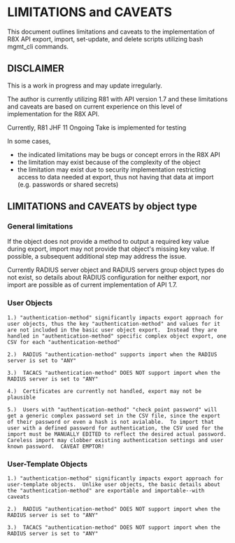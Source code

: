 # LIMITATIONS and CAVEATS

This document outlines limitations and caveats to the implementation of R8X API export, import, set-update, and delete scripts utilizing bash mgmt_cli commands.

## DISCLAIMER

This is a work in progress and may update irregularly.

The author is currently utilizing R81 with API version 1.7 and these limitations and caveats are based on current experience on this level of implementation for the R8X API.

Currently, R81 JHF 11 Ongoing Take is implemented for testing

In some cases, 
- the indicated limitations may be bugs or concept errors in the R8X API
- the limitation may exist because of the complexity of the object
- the limitation may exist due to security implementation restricting access to data needed at export, thus not having that data at import (e.g. passwords or shared secrets)

## LIMITATIONS and CAVEATS by object type

### General limitations
If the object does not provide a method to output a required key value during export, import may not provide that object's missing key value.  If possible, a subsequent additional step may address the issue.

Currently RADIUS server object and RADIUS servers group object types do not exist, so details about RADIUS configuration for neither export, nor import are possible as of current implementation of API 1.7.

### User Objects
    1.) "authentication-method" significantly impacts export approach for user objects, thus the key "authentication-method" and values for it are not included in the basic user object export.  Instead they are handled in "authentication-method" specific complex object export, one CSV for each "authentication-method"

    2.)  RADIUS "authentication-method" supports import when the RADIUS server is set to "ANY"

    3.)  TACACS "authentication-method" DOES NOT support import when the RADIUS server is set to "ANY"

    4.)  Certificates are currently not handled, export may not be plausible

    5.)  Users with "authentication-method" "check point password" will get a generic complex password set in the CSV file, since the export of their password or even a hash is not avialable.  To import that user with a defined password for authentication, the CSV used for the import must be MANUALLY EDITED to reflect the desired actual password.  Careless import may clobber existing authentication settings and user known password.  CAVEAT EMPTOR!

### User-Template Objects
    1.) "authentication-method" significantly impacts export approach for user-template objects.  Unlike user objects, the basic details about the "authentication-method" are exportable and importable--with caveats

    2.)  RADIUS "authentication-method" DOES NOT support import when the RADIUS server is set to "ANY"

    3.)  TACACS "authentication-method" DOES NOT support import when the RADIUS server is set to "ANY"

